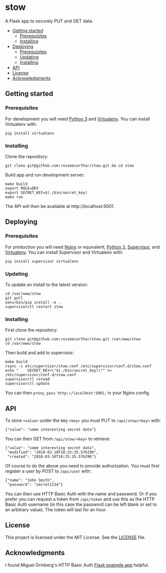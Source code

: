 # stow

A Flask app to securely PUT and GET data.

- [Getting started](#getting-started)
  - [Prerequisites](#prerequisites)
  - [Installing](#installing)
- [Deploying](#deploying)
  - [Prerequisites](#prerequisites)
  - [Updating](#updating)
  - [Installing](#installing)
- [API](#api)
- [License](#license)
- [Acknowledgments](#acknowledgments)

## Getting started

### Prerequisites

For development you will need [Python 3][python] and [Virtualenv][virtualenv].
You can install Virtualenv with:
```
pip install virtualenv
```

### Installing

Clone the repository:
```
git clone git@github.com:rossmacarthur/stow.git && cd stow
```

Build app and run development server:
```
make build
export ROLE=DEV
export SECRET_KEY=$(./bin/secret_key)
make run
```

The API will then be available at http://localhost:5001.

## Deploying

### Prerequisites

For production you will need [Nginx][nginx] or equivalent, [Python 3][python],
[Supervisor][supervisor], and [Virtualenv][virtualenv]. You can install
Supervisor and Virtualenv with:
```
pip install supervisor virtualenv
```

### Updating

To update an install to the latest version:
```
cd /var/www/stow
git pull
venv/bin/pip install -e .
supervisorctl restart stow
```

### Installing

First clone the repository:
```
git clone git@github.com:rossmacarthur/stow.git /var/www/stow
cd /var/www/stow
```

Then build and add to supervisor:
```
make build
rsync -c etc/supervisor/stow.conf /etc/supervisor/conf.d/stow.conf
echo "    SECRET_KEY=\"$(./bin/secret_key)\"" >> /etc/supervisor/conf.d/stow.conf
supervisorctl reread
supervisorctl update
```

You can then `proxy_pass http://localhost:5001;` in your Nginx config.

## API

To store `<value>` under the key `<key>` you must PUT to `/api/stow/<key>` with:
```
{"value": "some interesting secret data"}
```

You can then GET from `/api/stow/<key>` to retrieve:
```
{"value": "some interesting secret data",
 "modified": "2018-03-10T10:25:35.576296",
 "created": "2018-03-10T10:25:35.576296"}
```

Of course to do the above you need to provide authorization. You must first
register a user by POST to `/api/user` with:
```
{"name": "John Smith",
 "password": "secret1234"}
```

You can then use HTTP Basic Auth with the name and password. Or if you prefer
you can request a token from `/api/token` and use this as the HTTP Basic Auth
username (in this case the password can be left blank or set to an arbitrary
value). The token will last for an hour.

## License

This project is licensed under the MIT License. See the [LICENSE](LICENSE) file.

## Acknowledgments

I found Miguel Grinberg's HTTP Basic Auth [Flask example app][example] helpful.

[example]: https://github.com/miguelgrinberg/REST-auth
[nginx]: https://www.nginx.com/
[python]: https://www.python.org/downloads/
[supervisor]: https://pypi.org/project/supervisor/
[virtualenv]: https://pypi.org/project/virtualenv/

